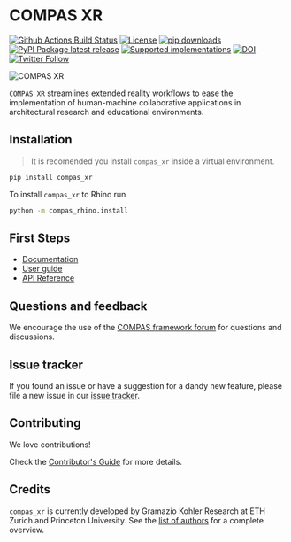 # COMPAS XR

[![Github Actions Build Status](https://github.com/gramaziokohler/compas_xr/workflows/build/badge.svg)](https://github.com/gramaziokohler/compas_xr/actions)
[![License](https://img.shields.io/github/license/gramaziokohler/compas_xr.svg)](https://pypi.python.org/pypi/compas_xr)
[![pip downloads](https://img.shields.io/pypi/dm/compas_xr)](https://pypi.python.org/project/compas_xr)
[![PyPI Package latest release](https://img.shields.io/pypi/v/compas_xr.svg)](https://pypi.python.org/pypi/compas_xr)
[![Supported implementations](https://img.shields.io/pypi/implementation/compas_xr.svg)](https://pypi.python.org/pypi/compas_xr)
[![DOI](https://zenodo.org/badge/DOI/10.5281/zenodo.XXXXXXXX.svg)](https://doi.org/10.5281/zenodo.XXXXXXXX)
[![Twitter Follow](https://img.shields.io/twitter/follow/compas_dev?style=social)](https://twitter.com/compas_dev)

![COMPAS XR](https://raw.githubusercontent.com/gramaziokohler/compas_xr/main/docs/_images/compas_xr_lead_image.png)

`COMPAS XR` streamlines extended reality workflows to ease the implementation of human-machine collaborative applications in architectural research and educational environments.

## Installation

> It is recomended you install `compas_xr` inside a virtual environment.

```bash
pip install compas_xr
```

To install `compas_xr` to Rhino run

```bash
python -m compas_rhino.install
```

## First Steps

* [Documentation](https://gramaziokohler.github.io/compas_xr/)
* [User guide](https://gramaziokohler.github.io/compas_xr/latest/userguide.html)
* [API Reference](https://gramaziokohler.github.io/compas_xr/latest/api.html)

## Questions and feedback

We encourage the use of the [COMPAS framework forum](https://forum.compas-framework.org/)
for questions and discussions.

## Issue tracker

If you found an issue or have a suggestion for a dandy new feature, please file a new issue in our [issue tracker](https://github.com/gramaziokohler/compas_xr/issues).

## Contributing

We love contributions!

Check the [Contributor's Guide](https://github.com/gramaziokohler/compas_xr/blob/main/CONTRIBUTING.md)
for more details.

## Credits

`compas_xr` is currently developed by Gramazio Kohler Research at ETH Zurich and Princeton University. See the [list of authors](https://github.com/gramaziokohler/compas_xr/blob/main/AUTHORS.md) for a complete overview.
